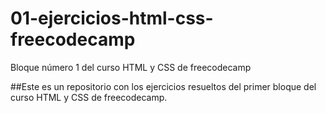 # 01-ejercicios-html-css-freecodecamp
Bloque número 1 del curso HTML y CSS de freecodecamp

##Este es un repositorio con los ejercicios resueltos del primer bloque del curso HTML y CSS de freecodecamp.
